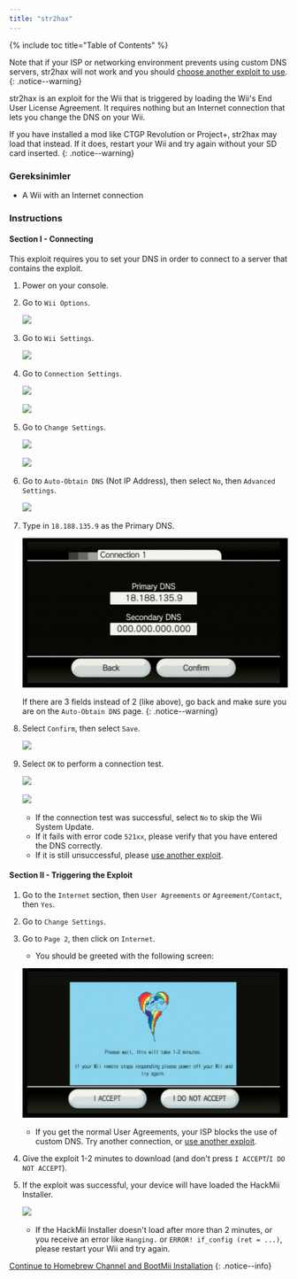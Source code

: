 ```yaml
---
title: "str2hax"
---
```


{% include toc title="Table of Contents" %}

Note that if your ISP or networking environment prevents using custom DNS servers, str2hax will not work and you should [choose another exploit to use](get-started).
{: .notice--warning}

str2hax is an exploit for the Wii that is triggered by loading the Wii's End User License Agreement. It requires nothing but an Internet connection that lets you change the DNS on your Wii.

If you have installed a mod like CTGP Revolution or Project+, str2hax may load that instead. If it does, restart your Wii and try again without your SD card inserted.
{: .notice--warning}

### Gereksinimler

* A Wii with an Internet connection

### Instructions

#### Section I - Connecting

This exploit requires you to set your DNS in order to connect to a server that contains the exploit.

1. Power on your console.
1. Go to `Wii Options`.

    ![](/images/riiconnect24/Internet_1.png)

1. Go to `Wii Settings`.

    ![](/images/riiconnect24/Internet_2.png)

1. Go to `Connection Settings`.

    ![](/images/riiconnect24/Internet_3.png)

    ![](/images/riiconnect24/Internet_4.png)

1. Go to `Change Settings`.

    ![](/images/riiconnect24/Internet_5.png)

    ![](/images/riiconnect24/Internet_6.png)

1. Go to `Auto-Obtain DNS` (Not IP Address), then select `No`, then `Advanced Settings`.

    ![](/images/riiconnect24/Internet_7.png)

1. Type in `18.188.135.9` as the Primary DNS.

    ![](/images/exploits/str2hax/dns.png)

    If there are 3 fields instead of 2 (like above), go back and make sure you are on the `Auto-Obtain DNS` page.
    {: .notice--warning}

1. Select `Confirm`, then select `Save`.

    ![](/images/riiconnect24/Internet_10.png)

1. Select `OK` to perform a connection test.

    ![](/images/riiconnect24/Internet_11.png)

    ![](/images/riiconnect24/Internet_12.png)

    + If the connection test was successful, select `No` to skip the Wii System Update.
    + If it fails with error code `521xx`, please verify that you have entered the DNS correctly.
    + If it is still unsuccessful, please [use another exploit](get-started).

#### Section II - Triggering the Exploit

1. Go to the `Internet` section, then `User Agreements` or `Agreement/Contact`, then `Yes`.
1. Go to `Change Settings`.
1. Go to `Page 2`, then click on `Internet`.
    + You should be greeted with the following screen:

    ![](/images/exploits/str2hax/EULA.png)

    + If you get the normal User Agreements, your ISP blocks the use of custom DNS. Try another connection, or [use another exploit](get-started).

1. Give the exploit 1-2 minutes to download (and don't press `I ACCEPT`/`I DO NOT ACCEPT`).
1. If the exploit was successful, your device will have loaded the HackMii Installer.

    ![](/images/hackmii/scam.png)

    + If the HackMii Installer doesn't load after more than 2 minutes, or you receive an error like `Hanging.` or `ERROR! if_config (ret = ...)`, please restart your Wii and try again.

[Continue to Homebrew Channel and BootMii Installation](hbc)
{: .notice--info}
